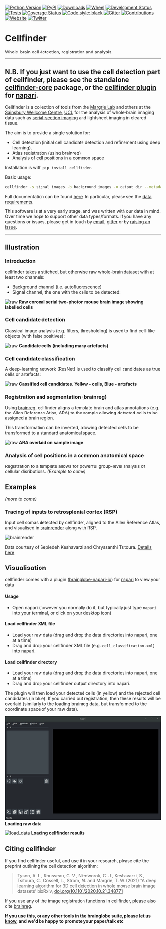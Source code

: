 [![Python Version](https://img.shields.io/pypi/pyversions/cellfinder.svg)](https://pypi.org/project/cellfinder)
[![PyPI](https://img.shields.io/pypi/v/cellfinder.svg)](https://pypi.org/project/cellfinder)
[![Downloads](https://pepy.tech/badge/cellfinder)](https://pepy.tech/project/cellfinder)
[![Wheel](https://img.shields.io/pypi/wheel/cellfinder.svg)](https://pypi.org/project/cellfinder)
[![Development Status](https://img.shields.io/pypi/status/cellfinder.svg)](https://github.com/brainglobe/cellfinder)
[![Tests](https://img.shields.io/github/workflow/status/brainglobe/cellfinder/tests)](
    https://github.com/brainglobe/cellfinder/actions)
[![Coverage Status](https://coveralls.io/repos/github/brainglobe/cellfinder/badge.svg?branch=master)](https://coveralls.io/github/brainglobe/cellfinder?branch=master)
[![Code style: black](https://img.shields.io/badge/code%20style-black-000000.svg)](https://github.com/python/black)
[![Gitter](https://badges.gitter.im/brainglobe.svg)](https://gitter.im/BrainGlobe/cellfinder/?utm_source=badge&utm_medium=badge&utm_campaign=pr-badge)
[![Contributions](https://img.shields.io/badge/Contributions-Welcome-brightgreen.svg)](https://docs.brainglobe.info/cellfinder/contributing)
[![Website](https://img.shields.io/website?up_message=online&url=https%3A%2F%2Fcellfinder.info)](https://cellfinder.info)
[![Twitter](https://img.shields.io/twitter/follow/findingcells?style=social)](https://twitter.com/findingcells)
# Cellfinder
Whole-brain cell detection, registration and analysis.

---
**N.B. If you just want to use the cell detection part of cellfinder, please 
see the standalone [cellfinder-core](https://github.com/brainglobe/cellfinder-core)
package, or the [cellfinder plugin](https://github.com/brainglobe/cellfinder-napari)
for [napari](https://napari.org/).**
---

Cellfinder is a collection of tools from the 
[Margrie Lab](https://www.sainsburywellcome.org/web/groups/margrie-lab) and
 others at the [Sainsbury Wellcome Centre](https://www.sainsburywellcome.org/web/), [UCL](https://www.ucl.ac.uk/)
 for the analysis of whole-brain imaging data such as 
 [serial-section imaging](https://sainsburywellcomecentre.github.io/OpenSerialSection/)
 and lightsheet imaging in cleared tissue.
 
 The aim is to provide a single solution for:
 
 * Cell detection (initial cell candidate detection and refinement using 
 deep learning).
 * Atlas registration (using [brainreg](https://github.com/brainglobe/brainreg))
 * Analysis of cell positions in a common space
 
Installation is with 
`pip install cellfinder`.

Basic usage:
```bash
cellfinder -s signal_images -b background_images -o output_dir --metadata metadata
```
Full documentation can be 
found [here](https://docs.brainglobe.info/cellfinder). In particular, please 
see the 
[data requirements](https://docs.brainglobe.info/cellfinder/user-guide/data-requirements).
 
This software is at a very early stage, and was written with our data in mind. 
Over time we hope to support other data types/formats. If you have any 
questions or issues, please get in touch by 
[email](mailto:code@adamltyson.com?subject=cellfinder), 
[gitter](https://gitter.im/BrainGlobe/cellfinder) or by 
[raising an issue](https://github.com/brainglobe/cellfinder/issues/new/choose).


---
## Illustration

### Introduction
cellfinder takes a stitched, but otherwise raw whole-brain dataset with at least 
two channels:
 * Background channel (i.e. autofluorescence)
 * Signal channel, the one with the cells to be detected:
 
![raw](https://raw.githubusercontent.com/brainglobe/cellfinder/master/resources/raw.png)
**Raw coronal serial two-photon mouse brain image showing labelled cells**


### Cell candidate detection
Classical image analysis (e.g. filters, thresholding) is used to find 
cell-like objects (with false positives):

![raw](https://raw.githubusercontent.com/brainglobe/cellfinder/master/resources/detect.png)
**Candidate cells (including many artefacts)**


### Cell candidate classification
A deep-learning network (ResNet) is used to classify cell candidates as true 
cells or artefacts:

![raw](https://raw.githubusercontent.com/brainglobe/cellfinder/master/resources/classify.png)
**Cassified cell candidates. Yellow - cells, Blue - artefacts**

### Registration and segmentation (brainreg)
Using [brainreg](https://github.com/brainglobe/brainreg), 
cellfinder aligns a template brain and atlas annotations (e.g. 
the Allen Reference Atlas, ARA) to the sample allowing detected cells to be assigned 
a brain region.

This transformation can be inverted, allowing detected cells to be
transformed to a standard anatomical space.

![raw](https://raw.githubusercontent.com/brainglobe/cellfinder/master/resources/register.png)
**ARA overlaid on sample image**

### Analysis of cell positions in a common anatomical space
Registration to a template allows for powerful group-level analysis of cellular
disributions. *(Example to come)*

## Examples
*(more to come)*

### Tracing of inputs to retrosplenial cortex (RSP)
Input cell somas detected by cellfinder, aligned to the Allen Reference Atlas, 
and visualised in [brainrender](https://github.com/brancolab/brainrender) along 
with RSP.

![brainrender](https://raw.githubusercontent.com/brainglobe/cellfinder/master/resources/brainrender.png)

Data courtesy of Sepiedeh Keshavarzi and Chryssanthi Tsitoura. [Details here](https://www.youtube.com/watch?v=pMHP0o-KsoQ)

## Visualisation

cellfinder comes with a plugin ([brainglobe-napari-io](https://github.com/brainglobe/brainglobe-napari-io)) for [napari](https://github.com/napari/napari) to view your data

#### Usage
* Open napari (however you normally do it, but typically just type `napari` into your terminal, or click on your desktop icon)

#### Load cellfinder XML file
* Load your raw data (drag and drop the data directories into napari, one at a time)
* Drag and drop your cellfinder XML file (e.g. `cell_classification.xml`) into napari.

#### Load cellfinder directory
* Load your raw data (drag and drop the data directories into napari, one at a time)
* Drag and drop your cellfinder output directory into napari.

The plugin will then load your detected cells (in yellow) and the rejected cell 
candidates (in blue). If you carried out registration, then these results will be 
overlaid (similarly to the loading brainreg data, but transformed to the 
coordinate space of your raw data).

![load_data](https://raw.githubusercontent.com/brainglobe/brainglobe-napari-io/master/resources/load_data.gif)
**Loading raw data**

![load_data](https://raw.githubusercontent.com/brainglobe/brainglobe-napari-io/master/resources/load_results.gif)
**Loading cellfinder results**

## Citing cellfinder

If you find cellfinder useful, and use it in your research, please cite the preprint outlining the cell detection algorithm:
> Tyson, A. L., Rousseau, C. V., Niedworok, C. J., Keshavarzi, S., Tsitoura, C., Cossell, L., Strom, M. and Margrie, T. W. (2021) “A deep learning algorithm for 3D cell detection in whole mouse brain image datasets’ bioRxiv, [doi.org/10.1101/2020.10.21.348771](https://doi.org/10.1101/2020.10.21.348771)

If you use any of the image registration functions in cellfinder, please also cite [brainreg](https://github.com/brainglobe/brainreg#citing-brainreg).

**If you use this, or any other tools in the brainglobe suite, please
 [let us know](mailto:code@adamltyson.com?subject=cellfinder), and 
 we'd be happy to promote your paper/talk etc.**

